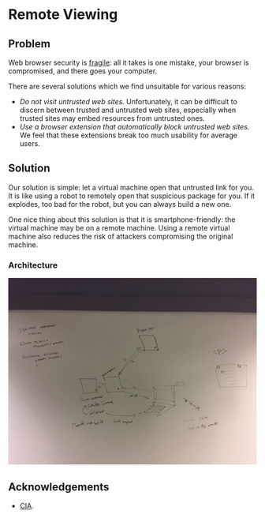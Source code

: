 # Remote Viewing

## Problem

Web browser security is [fragile](https://twitter.com/trishankkarthik/status/690633707120660480): all it takes is one mistake,
your browser is compromised, and there goes your computer.

There are several solutions which we find unsuitable for various reasons:

* *Do not visit untrusted web sites.* Unfortunately, it can be difficult to discern between trusted and untrusted web sites,
especially when trusted sites may embed resources from untrusted ones.
* *Use a browser extension that automatically block untrusted web sites.* We feel that these extensions break too much
usability for average users.

## Solution

Our solution is simple: let a virtual machine open that untrusted link for you. It is like using a robot to remotely open that
suspicious package for you. If it explodes, too bad for the robot, but you can always build a new one.

One nice thing about this solution is that it is smartphone-friendly: the virtual machine may be on a remote machine. Using a remote virtual machine also reduces the risk of attackers compromising the original machine.

### Architecture

![Remote Viewing Architecture](https://github.com/SantiagoTorres/remote_viewing/blob/master/docs/IMG_2132.JPG)

## Acknowledgements

* [CIA](http://skepdic.com/remotevw.html).
